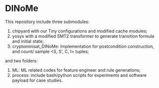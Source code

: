 # DINoMe
This repository include three submodules: 
1. chipyard with our Tiny configurations and modified cache modules;
2. yosys with a modified SMT2 transformer to generate transition formula and initial state;
3. cryptominisat_DINoMe: Implementation for postcondition construction, and count/ sample <S, S', C, I> tuples;

and two folders:
1. ML: ML related codes for feature engineer and rule generations;
2. process: include bash/python scripts for experiments and software payload for case studies.
